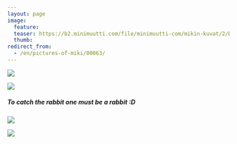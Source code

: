 ```yaml
---
layout: page
image:
  feature:
  teaser: https://b2.minimuutti.com/file/minimuutti-com/mikin-kuvat/2/DS27932_-245px.jpg
  thumb:
redirect_from:
  - /en/pictures-of-miki/00063/
---
```


[![](https://b2.minimuutti.com/file/minimuutti-com/mikin-kuvat/2/DS27907-800px.jpg)](https://dl.dropboxusercontent.com/sh/ea1wtnz7z734o12/AABbXostavRq5AITa_LU6XWYa/mikin-kuvat/2/DS27907.jpg)

[![](https://b2.minimuutti.com/file/minimuutti-com/mikin-kuvat/2/DS27909-800px.jpg)](https://dl.dropboxusercontent.com/sh/ea1wtnz7z734o12/AAAOWOvEnW0OhkDW0PGY0utja/mikin-kuvat/2/DS27909.jpg)

##### To catch the rabbit one must be a rabbit :D

[![](https://b2.minimuutti.com/file/minimuutti-com/mikin-kuvat/2/DS27932-800px.jpg)](https://dl.dropboxusercontent.com/sh/ea1wtnz7z734o12/AADwEsHZt9yCEyzRMJR_648Ea/mikin-kuvat/2/DS27932.jpg)

[![](https://b2.minimuutti.com/file/minimuutti-com/mikin-kuvat/2/DS27932_1-800px.jpg)](https://dl.dropboxusercontent.com/sh/ea1wtnz7z734o12/AAAzp28ubgXyhsYiLmyQFZi_a/mikin-kuvat/2/DS27932_1.jpg)
